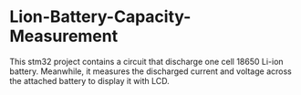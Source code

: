 # Lion-Battery-Capacity-Measurement
This stm32 project contains a circuit that discharge one cell 18650 Li-ion battery. Meanwhile, it measures the discharged current and voltage across the attached battery to display it with LCD. 

